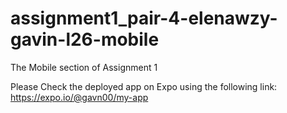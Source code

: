 # assignment1_pair-4-elenawzy-gavin-l26-mobile
The Mobile section of Assignment 1

Please Check the deployed app on Expo using the following link:
https://expo.io/@gavn00/my-app
